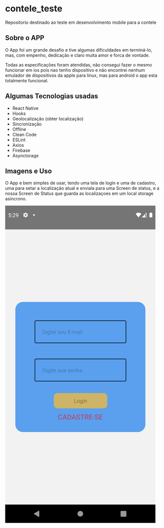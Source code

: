 # contele_teste
Repositorio destinado ao teste em desenvolvimento mobile para a contele

## Sobre o APP

O App foi um grande desafio e tive algumas dificuldades em terminá-lo, mas, com empenho, dedicação e claro muita amor e forca de vontade.

Todas as especificações foram atendidas, não consegui fazer o mesmo funcionar em ios pois nao tenho dispositivo e não encontrei nenhum emulador de dispositivos da apple para linux, mas para android o app esta totalmente funcional.

## Algumas Tecnologias usadas

* React Native
* Hooks
* Geolocalização (obter localização)
* Sincronização 
* Offline
* Clean Code
* ESLint
* Axios
* Firebase
* Asynctorage

## Imagens e Uso

O App e bem simples de usar, tendo uma tela de login e uma de cadastro, uma para setar a localização atual e enviala para uma Screen de status, e a nossa Screen de Status que guarda as localizaçoes em um local storage asincrono.

![Login](react-native/conteletest/assets/login.png)
